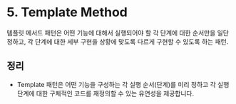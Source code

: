 # 5. Template Method

템플릿 메서드 패턴은 어떤 기능에 대해서 실행되어야 할 각 단계에 대한 순서만을 일단 정하고, 각 단계에 대한 세부 구현을 상황에 맞도록 다르게 구현할 수 있도록 하는 패턴.

## 정리

- Template 패턴은 어떤 기능을 구성하는 각 실행 순서(단계)를 미리 정하고 각 실행 단계에 대한 구체적인 코드를 재정의할 수 있는 유연성을 제공합니다.
